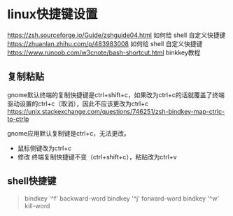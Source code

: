 # linux快捷键设置
https://zsh.sourceforge.io/Guide/zshguide04.html 如何给 shell 自定义快捷键
https://zhuanlan.zhihu.com/p/483983008 如何给 shell 自定义快捷键
https://www.runoob.com/w3cnote/bash-shortcut.html binkkey教程
## 复制粘贴
gnome默认终端的复制快捷键是ctrl+shift+c，如果改为ctrl+c的话就覆盖了终端驱动设置的ctrl+c（取消），因此不应该更改为ctrl+c 
https://unix.stackexchange.com/questions/746251/zsh-bindkey-map-ctrlc-to-ctrlp

gnome应用默认复制键是ctrl+c，无法更改。
- 鼠标侧键改为ctrl+c
- 修改 终端复制快捷键不变（ctrl+shift+c），粘贴改为ctrl+v
## shell快捷键
>bindkey '^f' backward-word
bindkey '^j' forward-word
bindkey '^w' kill-word
